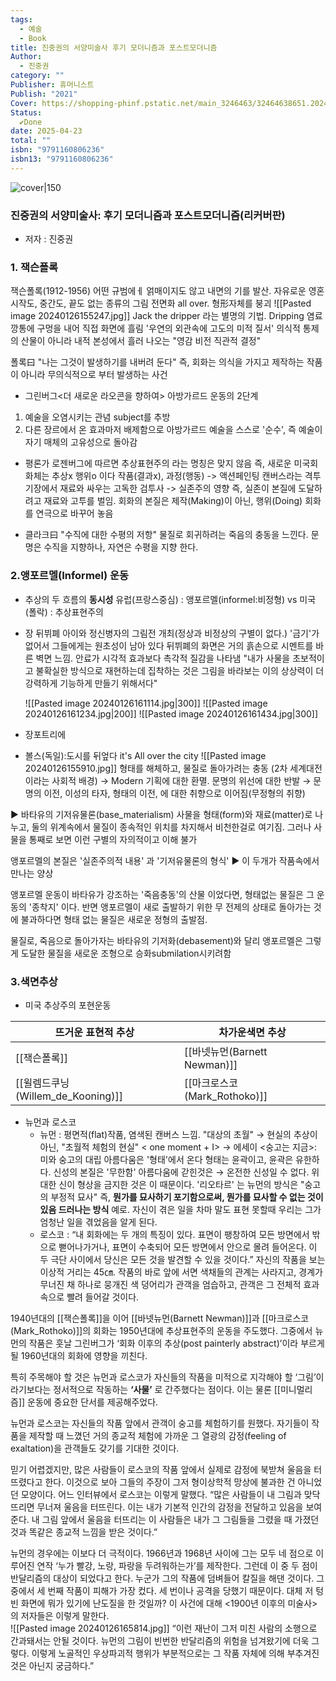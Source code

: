 ```yaml
---
tags:
  - 예술
  - Book
title: 진중권의 서양미술사 후기 모더니즘과 포스트모더니즘
Author:
  - 진중권
category: ""
Publisher: 휴머니스트
Publish: "2021"
Cover: https://shopping-phinf.pstatic.net/main_3246463/32464638651.20240817091301.jpg
Status:
  ✔️Done
date: 2025-04-23
total: ""
isbn: "9791160806236"
isbn13: "9791160806236"
---
```


![cover|150](https://shopping-phinf.pstatic.net/main_3246463/32464638651.20240817091301.jpg)
###  진중권의 서양미술사: 후기 모더니즘과 포스트모더니즘(리커버판)    
- 저자 : 진중권
### 1. 잭슨폴록
잭슨폴록(1912-1956)
어떤 규범에ㅔ 얽매이지도 않고 내면의 기를 발산. 자유로운 영혼
시작도, 중간도, 끝도 없는 종류의 그림
전면화 all over. 형形자체를 붕괴
![[Pasted image 20240126155247.jpg]]
Jack the dripper 라는 별명의 기법. Dripping 염료 깡통에 구멍을 내어 직접 화면에 흘림
'우연의 외관속에 고도의 미적 질서'
의식적 통제의 산물이 아니라 내적 본성에서 흘러 나오는 "영감 비전 직관적 결정"

폴록曰 "나는 그것이 발생하기를 내버려 둔다"
즉, 회화는 의식을 가지고 제작하는 작품이 아니라 무의식적으로 부터 발생하는 사건

- 그린버그<더 새로운 라오콘을 향하여>
아방가르드 운동의 2단계 
1) 예술을 오염시키는 관념 subject를 추방
2) 다른 장르에서 온 효과마저 배제함으로 아방가르드 예술을 스스로 '순수', 즉 예술이 자기 매체의 고유성으로 돌아감

- 평론가 로젠버그에 따르면 추상표현주의 라는 명칭은 맞지 않음
즉, 새로운 미국회화체는 추상x 행위o 이다
작품(결과x), 과정(행동) -> 액션페인팅
캔버스라는 격투기장에서 재료와 싸우는 고독한 검투사 -> 실존주의 영향
즉, 실존이 본질에 도달하려고 재료와 고투를 벌임. 회화의 본질은 제작(Making)이 아닌, 행위(Doing)
	회화를 연극으로 바꾸어 놓음

- 클라크曰 "수직에 대한 수평의 저항"
물질로 회귀하려는 죽음의 충동을 느낀다. 
문명은 수직을 지향하나, 자연은 수평을 지향 한다.

### 2.앵포르멜(Informel) 운동
- 추상의 두 흐름의 **동시성**
	유럽(프랑스중심) : 앵포르멜(informel:비정형)
	vs
	미국(폴락) : 추상표현주의
- 장 뒤뷔폐
	아이와 정신병자의 그림전 개최(정상과 비정상의 구별이 없다.) '금기'가 없어서 그들에게는 원초성이 남아 있다
	뒤뷔폐의 화면은 거의 흙손으로 시멘트를 바른 벽면 느낌. 안료가 시각적 효과보다 촉각적 질감을 나타냄
	"내가 사물을 초보적이고 불확실한 방식으로 재현하는데 집착하는 것은 그림을 바라보는 이의 상상력이 더 강력하게 기능하게 만들기 위해서다"
	
	![[Pasted image 20240126161114.jpg|300]]  ![[Pasted image 20240126161234.jpg|200]] ![[Pasted image 20240126161434.jpg|300]]

- 장포트리에
- 볼스(독일):도시를 뒤엎다 it's All over the city
![[Pasted image 20240126155910.jpg]]
형태를 해체하고, 물질로 돌아가려는 충동 (2차 세계대전이라는 사회적 배경)
→ Modern 기획에 대한 환멸. 문명의 위선에 대한 반발 → 문명의 이전, 이성의 타자, 형태의 이전, 에 대한 취향으로 이어짐(무정형의 취향)

▶ 바타유의 기저유물론(base_materialism) 사물을 형태(form)와 재료(matter)로 나누고, 둘의 위계속에서 물질이 종속적인 위치를 차지해서 비천한걸로 여기짐. 그러나 사물을 통째로 보면 이런 구별의 자의적이고 이해 불가

앵포르멜의 본질은 '실존주의적 내용' 과 '기저유물론의 형식' ▶ 이 두개가 작품속에서 만나는 양상

앵포르멜 운동이 바타유가 강조하는 '죽음충동'의 산물 이었다면, 형태없는 물질은 그 운동의 '종착지' 이다.
반면 앵포르멜이 새로 출발하기 위한 무 전제의 상태로 돌아가는 것에 불과하다면 형태 없는 물질은 새로운 정형의 출발점.

물질로, 죽음으로 돌아가자는 바타유의 기저화(debasement)와 달리 앵포르멜은 그렇게 도달한 물질을 새로운 조형으로 승화submilation시키려함
### 3.색면추상
- 미국 추상주의 포현운동

| 뜨거운 표현적 추상 | 차가운색면 추상 |
| ---- | ---- |
| [[잭슨폴록]] | [[바넷뉴먼(Barnett Newman)]] |
| [[윌렘드쿠닝(Willem_de_Kooning)]] | [[마크로스코(Mark_Rothoko)]] |
- 뉴먼과 로스코
	- 뉴먼 : 평면적(flat)작품, 염색된 캔버스 느낌. "대상의 초월" → 현실의 추상이 아닌, "초월적 체험의 현실"
	< one moment + I> → 에세이 <숭고는 지금>: 미와 숭고의 대립
	아름다움은 '형태'에서 온다 형태는 윤곽이고, 윤곽은 유한하다. 신성의 본질은 '무한함'
	아름다움에 갇힌것은 → 온전한 신성일 수 없다.
	위대한 신이 형상을 금지한 것은 이 때문이다. 
	'리오타르' 는 뉴먼의 방식은 "숭고의 부정적 묘사"
	즉, **뭔가를 묘사하기 포기함으로써, 뭔가를 묘사할 수 없는 것이 있음 드러나는 방식**
	예로. 자신이 겪은 일을 차마 말도 표현 못할때 우리는 그가 엄청난 일을 겪었음을 알게 된다. 
	- 로스코 : “내 회화에는 두 개의 특징이 있다. 표면이 팽창하여 모든 방면에서 밖으로 뻗어나가거나, 표면이 수축되어 모든 방면에서 안으로 몰려 들어온다. 이 두 극단 사이에서 당신은 모든 것을 발견할 수 있을 것이다.” 자신의 작품을 보는 이상적 거리는 45㎝. 
		작품의 바로 앞에 서면 색채들의 관계는 사라지고, 경계가 무너진 채 하나로 뭉개진 색 덩어리가 관객을 엄습하고, 관객은 그 전체적 효과 속으로 빨려 들어갈 것이다. 

1940년대의 [[잭슨폴록]]을 이어 [[바넷뉴먼(Barnett Newman)]]과 [[마크로스코(Mark_Rothoko)]]의 회화는 1950년대에 추상표현주의 운동을 주도했다. 
그중에서 뉴먼의 작품은 훗날 그린버그가 ‘회화 이후의 추상(post painterly abstract)’이라 부르게 될 1960년대의 회화에 영향을 끼친다.  

특히 주목해야 할 것은 뉴먼과 로스코가 자신들의 작품을 미적으로 지각해야 할 ‘그림’이라기보다는 
정서적으로 작동하는 **‘사물’** 로 간주했다는 점이다. 이는 물론 [[미니멀리즘]] 운동에 중요한 단서를 제공해주었다.  

뉴먼과 로스코는 자신들의 작품 앞에서 관객이 숭고를 체험하기를 원했다. 자기들이 작품을 제작할 때 느꼈던 거의 종교적 체험에 가까운 그 열광의 감정(feeling of exaltation)을 관객들도 갖기를 기대한 것이다. 

믿기 어렵겠지만, 많은 사람들이 로스코의 작품 앞에서 실제로 감정에 북받쳐 울음을 터뜨렸다고 한다. 이것으로 보아 그들의 주장이 그저 형이상학적 망상에 불과한 건 아니었던 모양이다. 어느 인터뷰에서 로스코는 이렇게 말했다. “많은 사람들이 내 그림과 맞닥뜨리면 무너져 울음을 터뜨린다. 이는 내가 기본적 인간의 감정을 전달하고 있음을 보여준다. 
내 그림 앞에서 울음을 터뜨리는 이 사람들은 내가 그 그림들을 그렸을 때 가졌던 것과 똑같은 종교적 느낌을 받은 것이다.”  

뉴먼의 경우에는 이보다 더 극적이다. 1966년과 1968년 사이에 그는 모두 네 점으로 이루어진 연작 ‘누가 빨강, 노랑, 파랑을 두려워하는가’를 제작한다. 그런데 이 중 두 점이 반달리즘의 대상이 되었다고 한다. 누군가 그의 작품에 덤벼들어 칼질을 해댄 것이다. 
그중에서 세 번째 작품이 피해가 가장 컸다. 세 번이나 공격을 당했기 때문이다. 대체 저 텅 빈 화면에 뭐가 있기에 난도질을 한 것일까? 이 사건에 대해 <1900년 이후의 미술사>의 저자들은 이렇게 말한다.  
![[Pasted image 20240126165814.jpg]]
“이런 재난이 그저 미친 사람의 소행으로 간과돼서는 안될 것이다. 뉴먼의 그림이 빈번한 반달리즘의 위험을 넘겨왔기에 더욱 그렇다. 
이렇게 노골적인 우상파괴적 행위가 부분적으로는 그 작품 자체에 의해 부추겨진 것은 아닌지 궁금하다.”


